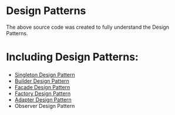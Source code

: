 # Design Patterns

The above source code was created to fully understand the Design Patterns.

# Including Design Patterns:
###  
- [Singleton Design Pattern](http://phoenixdevs.ir/singleton-design-pattern-%d8%af%d8%b1-%d8%a7%d9%86%d8%af%d8%b1%d9%88%db%8c%d8%af/)
- [Builder Design Pattern](http://phoenixdevs.ir/builder-design-pattern-%d8%af%d8%b1-%d8%a7%d9%86%d8%af%d8%b1%d9%88%db%8c%d8%af/)
- [Facade Design Pattern](http://phoenixdevs.ir/%d8%af%db%8c%d8%b2%d8%a7%db%8c%d9%86-%d9%be%d8%aa%d8%b1%d9%86-facede/)
- [Factory Design Pattern](http://phoenixdevs.ir/%d8%af%db%8c%d8%b2%d8%a7%db%8c%d9%86-%d9%be%d8%aa%d8%b1%d9%86-factory/)
- [Adapter Design Pattern](http://phoenixdevs.ir/%d8%af%db%8c%d8%b2%d8%a7%db%8c%d9%86-%d9%be%d8%aa%d8%b1%d9%86-adapter/)
- Observer Design Pattern
